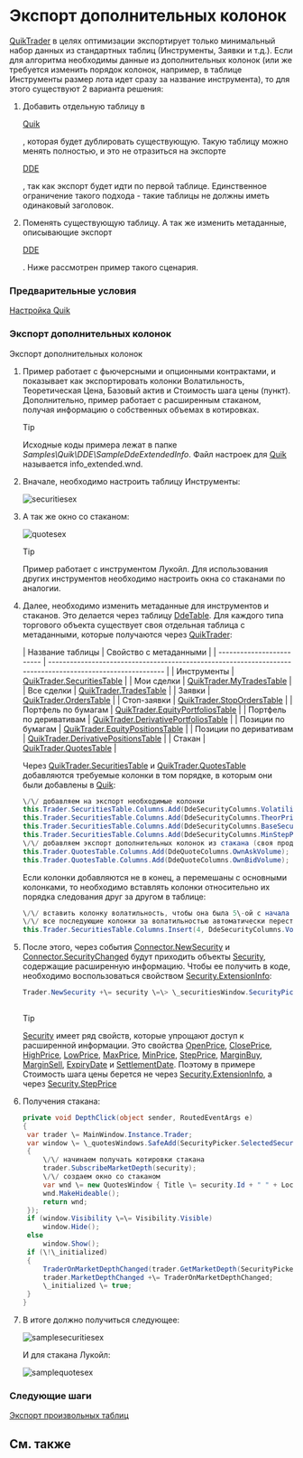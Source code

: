 # Экспорт дополнительных колонок

[QuikTrader](../api/StockSharp.Quik.QuikTrader.html) в целях оптимизации экспортирует только минимальный набор данных из стандартных таблиц (Инструменты, Заявки и т.д.). Если для алгоритма необходимы данные из дополнительных колонок (или же требуется изменить порядок колонок, например, в таблице Инструменты размер лота идет сразу за название инструмента), то для этого существуют 2 варианта решения: 

1. Добавить отдельную таблицу в 

   [Quik](Quik.md)

   , которая будет дублировать существующую. Такую таблицу можно менять полностью, и это не отразиться на экспорте 

   [DDE](https://en.wikipedia.org/wiki/Dynamic_Data_Exchange)

   , так как экспорт будет идти по первой таблице. Единственное ограничение такого подхода \- такие таблицы не должны иметь одинаковый заголовок. 
2. Поменять существующую таблицу. А так же изменить метаданные, описывающие экспорт 

   [DDE](https://en.wikipedia.org/wiki/Dynamic_Data_Exchange)

   . Ниже рассмотрен пример такого сценария. 

### Предварительные условия

[Настройка Quik](QuikSetup.md)

### Экспорт дополнительных колонок

Экспорт дополнительных колонок

1. Пример работает с фьючерсными и опционными контрактами, и показывает как экспортировать колонки Волатильность, Теоретическая Цена, Базовый актив и Стоимость шага цены (пункт). Дополнительно, пример работает с расширенным стаканом, получая информацию о собственных объемах в котировках. 

   > [!TIP]
   > Исходные коды примера лежат в папке *Samples\\Quik\\DDE\\SampleDdeExtendedInfo*. Файл настроек для [Quik](Quik.md) называется info\_extended.wnd.
2. Вначале, необходимо настроить таблицу Инструменты: 

   ![securitiesex](~/images/security_ex_dde.png)
3. А так же окно со стаканом: 

   ![quotesex](~/images/quote_ex_dde.png)

   > [!TIP]
   > Пример работает с инструментом Лукойл. Для использования других инструментов необходимо настроить окна со стаканами по аналогии. 
4. Далее, необходимо изменить метаданные для инструментов и стаканов. Это делается через таблицу [DdeTable](../api/StockSharp.Quik.DdeTable.html). Для каждого типа торгового объекта существует своя отдельная таблица с метаданными, которые получаются через [QuikTrader](../api/StockSharp.Quik.QuikTrader.html): 

   | Название таблицы
        | Свойство с метаданными
                                                                                   |
   | ------------------------- | ---------------------------------------------------------------------------------------------------------- |
   | Инструменты
             | [QuikTrader.SecuritiesTable](../api/StockSharp.Quik.QuikTrader.SecuritiesTable.html)
                     |
   | Мои сделки
              | [QuikTrader.MyTradesTable](../api/StockSharp.Quik.QuikTrader.MyTradesTable.html)
                         |
   | Все сделки
              | [QuikTrader.TradesTable](../api/StockSharp.Quik.QuikTrader.TradesTable.html)
                             |
   | Заявки
                  | [QuikTrader.OrdersTable](../api/StockSharp.Quik.QuikTrader.OrdersTable.html)
                             |
   | Стоп\-заявки
            | [QuikTrader.StopOrdersTable](../api/StockSharp.Quik.QuikTrader.StopOrdersTable.html)
                     |
   | Портфель по бумагам
     | [QuikTrader.EquityPortfoliosTable](../api/StockSharp.Quik.QuikTrader.EquityPortfoliosTable.html)
         |
   | Портфель по деривативам
 | [QuikTrader.DerivativePortfoliosTable](../api/StockSharp.Quik.QuikTrader.DerivativePortfoliosTable.html)
 |
   | Позиции по бумагам
      | [QuikTrader.EquityPositionsTable](../api/StockSharp.Quik.QuikTrader.EquityPositionsTable.html)
           |
   | Позиции по деривативам
  | [QuikTrader.DerivativePositionsTable](../api/StockSharp.Quik.QuikTrader.DerivativePositionsTable.html)
   |
   | Стакан
                  | [QuikTrader.QuotesTable](../api/StockSharp.Quik.QuikTrader.QuotesTable.html)
                             |

   Через [QuikTrader.SecuritiesTable](../api/StockSharp.Quik.QuikTrader.SecuritiesTable.html) и [QuikTrader.QuotesTable](../api/StockSharp.Quik.QuikTrader.QuotesTable.html) добавляются требуемые колонки в том порядке, в которым они были добавлены в [Quik](Quik.md): 

   ```cs
   \/\/ добавляем на экспорт необходимые колонки
   this.Trader.SecuritiesTable.Columns.Add(DdeSecurityColumns.Volatility);
   this.Trader.SecuritiesTable.Columns.Add(DdeSecurityColumns.TheorPrice);
   this.Trader.SecuritiesTable.Columns.Add(DdeSecurityColumns.BaseSecurity);
   this.Trader.SecuritiesTable.Columns.Add(DdeSecurityColumns.MinStepPrice);
   \/\/ добавляем экспорт дополнительных колонок из стакана (своя продажа и покупка)
   this.Trader.QuotesTable.Columns.Add(DdeQuoteColumns.OwnAskVolume);
   this.Trader.QuotesTable.Columns.Add(DdeQuoteColumns.OwnBidVolume);
   ```

   Если колонки добавляются не в конец, а перемешаны с основными колонками, то необходимо вставлять колонки относительно их порядка следования друг за другом в таблице: 

   ```cs
   \/\/ вставить колонку волатильность, чтобы она была 5\-ой с начала (нумерация идет с нуля)
   \/\/ все последующие колонки за волатильностью автоматически перестраивают свой порядковый номер
   this.Trader.SecuritiesTable.Columns.Insert(4, DdeSecurityColumns.Volatility);
   ```
5. После этого, через события [Connector.NewSecurity](../api/StockSharp.Algo.Connector.NewSecurity.html) и [Connector.SecurityChanged](../api/StockSharp.Algo.Connector.SecurityChanged.html) будут приходить объекты [Security](../api/StockSharp.BusinessEntities.Security.html), содержащие расширенную информацию. Чтобы ее получить в коде, необходимо воспользоваться свойством [Security.ExtensionInfo](../api/StockSharp.BusinessEntities.Security.ExtensionInfo.html): 

   ```cs
   Trader.NewSecurity +\= security \=\> \_securitiesWindow.SecurityPicker.Securities.Add(security);
   					
   ```

   > [!TIP]
   > [Security](../api/StockSharp.BusinessEntities.Security.html) имеет ряд свойств, которые упрощают доступ к расширенной информации. Это свойства [OpenPrice](../api/StockSharp.BusinessEntities.Security.OpenPrice.html), [ClosePrice](../api/StockSharp.BusinessEntities.Security.ClosePrice.html), [HighPrice](../api/StockSharp.BusinessEntities.Security.HighPrice.html), [LowPrice](../api/StockSharp.BusinessEntities.Security.LowPrice.html), [MaxPrice](../api/StockSharp.BusinessEntities.Security.MaxPrice.html), [MinPrice](../api/StockSharp.BusinessEntities.Security.MinPrice.html), [StepPrice](../api/StockSharp.BusinessEntities.Security.StepPrice.html), [MarginBuy](../api/StockSharp.BusinessEntities.Security.MarginBuy.html), [MarginSell](../api/StockSharp.BusinessEntities.Security.MarginSell.html), [ExpiryDate](../api/StockSharp.BusinessEntities.Security.ExpiryDate.html) и [SettlementDate](../api/StockSharp.BusinessEntities.Security.SettlementDate.html). Поэтому в примере Стоимость шага цены берется не через [Security.ExtensionInfo](../api/StockSharp.BusinessEntities.Security.ExtensionInfo.html), а через [Security.StepPrice](../api/StockSharp.BusinessEntities.Security.StepPrice.html)
6. Получения стакана:

   ```cs
   private void DepthClick(object sender, RoutedEventArgs e)
   {
   	var trader \= MainWindow.Instance.Trader;
   	var window \= \_quotesWindows.SafeAdd(SecurityPicker.SelectedSecurity, security \=\>
   	{
   		\/\/ начинаем получать котировки стакана
   		trader.SubscribeMarketDepth(security);
   		\/\/ создаем окно со стаканом
   		var wnd \= new QuotesWindow { Title \= security.Id + " " + LocalizedStrings.MarketDepth };
   		wnd.MakeHideable();
   		return wnd;
   	});
   	if (window.Visibility \=\= Visibility.Visible)
   		window.Hide();
   	else
   		window.Show();
   	if (\!\_initialized)
   	{
   		TraderOnMarketDepthChanged(trader.GetMarketDepth(SecurityPicker.SelectedSecurity));
   		trader.MarketDepthChanged +\= TraderOnMarketDepthChanged;
   		\_initialized \= true;
   	}
   }
   ```
7. В итоге должно получиться следующее: 

   ![samplesecuritiesex](~/images/sample_securities_ex.png)

   И для стакана Лукойл: 

   ![samplequotesex](~/images/sample_quote_ex.png)

### Следующие шаги

[Экспорт произвольных таблиц](QuikAnyTableByDde.md)

## См. также
